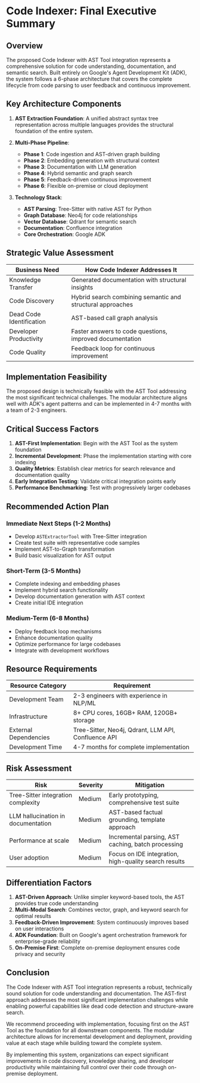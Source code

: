 # Code Indexer: Final Executive Summary

## Overview

The proposed Code Indexer with AST Tool integration represents a comprehensive solution for code understanding, documentation, and semantic search. Built entirely on Google's Agent Development Kit (ADK), the system follows a 6-phase architecture that covers the complete lifecycle from code parsing to user feedback and continuous improvement.

## Key Architecture Components

1. **AST Extraction Foundation**: A unified abstract syntax tree representation across multiple languages provides the structural foundation of the entire system.

2. **Multi-Phase Pipeline**:
   - **Phase 1**: Code ingestion and AST-driven graph building
   - **Phase 2**: Embedding generation with structural context
   - **Phase 3**: Documentation with LLM generation
   - **Phase 4**: Hybrid semantic and graph search
   - **Phase 5**: Feedback-driven continuous improvement
   - **Phase 6**: Flexible on-premise or cloud deployment

3. **Technology Stack**:
   - **AST Parsing**: Tree-Sitter with native AST for Python
   - **Graph Database**: Neo4j for code relationships
   - **Vector Database**: Qdrant for semantic search
   - **Documentation**: Confluence integration
   - **Core Orchestration**: Google ADK

## Strategic Value Assessment

| Business Need | How Code Indexer Addresses It |
|---------------|-------------------------------|
| Knowledge Transfer | Generated documentation with structural insights |
| Code Discovery | Hybrid search combining semantic and structural approaches |
| Dead Code Identification | AST-based call graph analysis |
| Developer Productivity | Faster answers to code questions, improved documentation |
| Code Quality | Feedback loop for continuous improvement |

## Implementation Feasibility

The proposed design is technically feasible with the AST Tool addressing the most significant technical challenges. The modular architecture aligns well with ADK's agent patterns and can be implemented in 4-7 months with a team of 2-3 engineers.

## Critical Success Factors

1. **AST-First Implementation**: Begin with the AST Tool as the system foundation
2. **Incremental Development**: Phase the implementation starting with core indexing
3. **Quality Metrics**: Establish clear metrics for search relevance and documentation quality
4. **Early Integration Testing**: Validate critical integration points early
5. **Performance Benchmarking**: Test with progressively larger codebases

## Recommended Action Plan

### Immediate Next Steps (1-2 Months)
- Develop `ASTExtractorTool` with Tree-Sitter integration
- Create test suite with representative code samples
- Implement AST-to-Graph transformation
- Build basic visualization for AST output

### Short-Term (3-5 Months)
- Complete indexing and embedding phases
- Implement hybrid search functionality
- Develop documentation generation with AST context
- Create initial IDE integration

### Medium-Term (6-8 Months)
- Deploy feedback loop mechanisms
- Enhance documentation quality
- Optimize performance for large codebases
- Integrate with development workflows

## Resource Requirements

| Resource Category | Requirement |
|-------------------|-------------|
| Development Team | 2-3 engineers with experience in NLP/ML |
| Infrastructure | 8+ CPU cores, 16GB+ RAM, 120GB+ storage |
| External Dependencies | Tree-Sitter, Neo4j, Qdrant, LLM API, Confluence API |
| Development Time | 4-7 months for complete implementation |

## Risk Assessment

| Risk | Severity | Mitigation |
|------|----------|------------|
| Tree-Sitter integration complexity | Medium | Early prototyping, comprehensive test suite |
| LLM hallucination in documentation | Medium | AST-based factual grounding, template approach |
| Performance at scale | Medium | Incremental parsing, AST caching, batch processing |
| User adoption | Medium | Focus on IDE integration, high-quality search results |

## Differentiation Factors

1. **AST-Driven Approach**: Unlike simpler keyword-based tools, the AST provides true code understanding
2. **Multi-Modal Search**: Combines vector, graph, and keyword search for optimal results
3. **Feedback-Driven Improvement**: System continuously improves based on user interactions
4. **ADK Foundation**: Built on Google's agent orchestration framework for enterprise-grade reliability
5. **On-Premise First**: Complete on-premise deployment ensures code privacy and security

## Conclusion

The Code Indexer with AST Tool integration represents a robust, technically sound solution for code understanding and documentation. The AST-first approach addresses the most significant implementation challenges while enabling powerful capabilities like dead code detection and structure-aware search.

We recommend proceeding with implementation, focusing first on the AST Tool as the foundation for all downstream components. The modular architecture allows for incremental development and deployment, providing value at each stage while building toward the complete system.

By implementing this system, organizations can expect significant improvements in code discovery, knowledge sharing, and developer productivity while maintaining full control over their code through on-premise deployment.